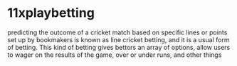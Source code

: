 # 11xplaybetting
predicting the outcome of a cricket match based on specific lines or points set up by bookmakers is known as line cricket betting, and it is a usual form of betting. This kind of betting gives bettors an array of options, allow users to wager on the results of the game, over or under runs, and other things
